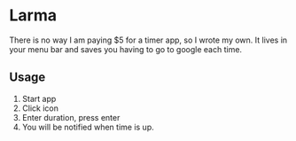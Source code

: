 #  Larma
There is no way I am paying $5 for a timer app, so I wrote my own. It lives in your menu bar and saves you having to go to google each time.

## Usage
1) Start app
2) Click icon
3) Enter duration, press enter
4) You will be notified when time is up.

